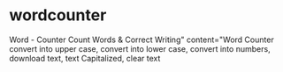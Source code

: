 # wordcounter
Word - Counter Count Words &amp; Correct Writing"     content="Word Counter convert into upper case, convert into lower case, convert into numbers, download text, text Capitalized, clear text
